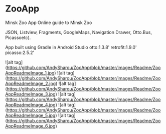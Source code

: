 # ZooApp
Minsk Zoo App
Online guide to Minsk Zoo

JSON, 
Listview, 
Fragments, 
GoogleMaps, 
Navigation Drawer,
Otto.Bus, 
Picassoetc).
    
App built using Gradle in Android Studio
otto:1.3.8'
retrofit:1.9.0'
picasso:2.5.2'


![alt tag] (https://github.com/AndySharou/ZooApp/blob/master/images/Readme/ZooAppReadmeImage_1.jpg)
![alt tag] (https://github.com/AndySharou/ZooApp/blob/master/images/Readme/ZooAppReadmeImage_2.jpg)
![alt tag] (https://github.com/AndySharou/ZooApp/blob/master/images/Readme/ZooAppReadmeImage_3.jpg)
![alt tag] (https://github.com/AndySharou/ZooApp/blob/master/images/Readme/ZooAppReadmeImage_4.jpg)
![alt tag] (https://github.com/AndySharou/ZooApp/blob/master/images/Readme/ZooAppReadmeImage_5.jpg)
![alt tag] (https://github.com/AndySharou/ZooApp/blob/master/images/Readme/ZooAppReadmeImage_6.jpg)
